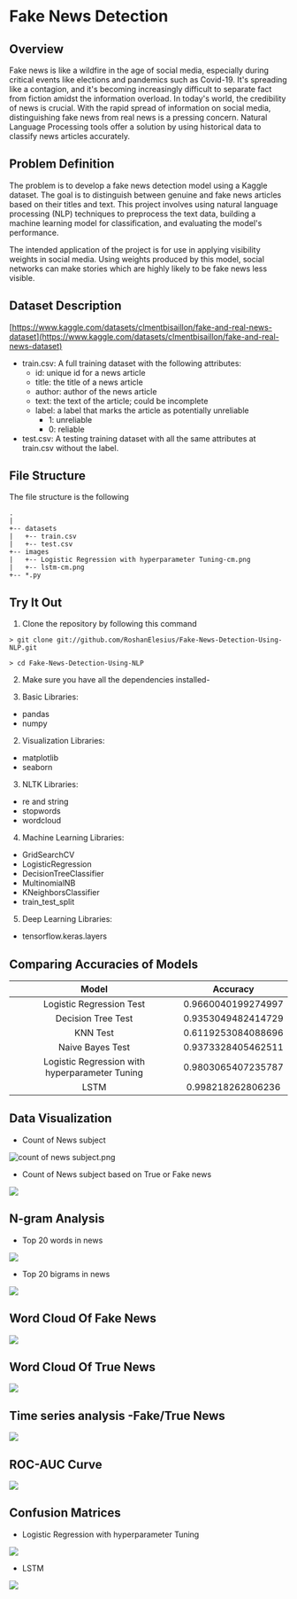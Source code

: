 # Fake News Detection

## Overview  

Fake news is like a wildfire in the age of social media, especially during critical events like elections and pandemics such as Covid-19. It's spreading like a contagion, and it's becoming increasingly difficult to separate fact from fiction amidst the information overload. In today's world, the credibility of news is crucial. With the rapid spread of information on social media, distinguishing fake news from real news is a pressing concern. Natural Language Processing tools offer a solution by using historical data to classify news articles accurately.

## Problem Definition

The problem is to develop a fake news detection model using a Kaggle dataset.
The goal is to distinguish between genuine and fake news articles based on their titles and text.
This project involves using natural language processing (NLP) techniques to preprocess the text data, building a machine learning model for classification, and evaluating the model's performance. 

The intended application of the project is for use in applying visibility weights in social media.  Using weights produced by this model, social networks can make stories which are highly likely to be fake news less visible.

## Dataset Description


[https://www.kaggle.com/datasets/clmentbisaillon/fake-and-real-news-dataset](https://www.kaggle.com/datasets/clmentbisaillon/fake-and-real-news-dataset)

* train.csv: A full training dataset with the following attributes:
  * id: unique id for a news article
  * title: the title of a news article
  * author: author of the news article
  * text: the text of the article; could be incomplete
  * label: a label that marks the article as potentially unreliable
    * 1: unreliable
    * 0: reliable
* test.csv: A testing training dataset with all the same attributes at train.csv without the label.

## File Structure
The file structure is the following

```
.
|
+-- datasets
|   +-- train.csv
|   +-- test.csv
+-- images
|   +-- Logistic Regression with hyperparameter Tuning-cm.png
|   +-- lstm-cm.png
+-- *.py
```

## Try It Out

1. Clone the repository by following this command  

`> git clone git://github.com/RoshanElesius/Fake-News-Detection-Using-NLP.git`

`> cd Fake-News-Detection-Using-NLP`

2. Make sure you have all the dependencies installed-  

1. Basic Libraries:
* pandas
* numpy

2. Visualization Libraries:
* matplotlib
* seaborn

3. NLTK Libraries:
* re and string
* stopwords
* wordcloud

4. Machine Learning Libraries:
* GridSearchCV
* LogisticRegression
* DecisionTreeClassifier
* MultinomialNB
* KNeighborsClassifier
*  train_test_split

5. Deep Learning Libraries:
* tensorflow.keras.layers
    

## Comparing Accuracies of Models

| Model                                               |     Accuracy      |
|:---------------------------------------------------:|:----------------: |
| Logistic Regression Test                            | 0.9660040199274997|
| Decision Tree Test                                  | 0.9353049482414729|
| KNN Test                                            | 0.6119253084088696|
| Naive Bayes Test                                    | 0.9373328405462511|
| Logistic Regression with hyperparameter Tuning      | 0.9803065407235787|
| LSTM                                                | 0.998218262806236 |

## Data Visualization

* Count of News subject

![count of news subject.png](..%2Fcount%20of%20news%20subject.png)

* Count of News subject based on True or Fake news

![](<count of news subject(2).png>)

## N-gram Analysis

* Top 20 words in news

![](<20 words.png>)

* Top 20 bigrams in news

![](<20 bigram.png>)

## Word Cloud Of Fake News

![](<Fake news.png>)

## Word Cloud Of True News

![](<True News.png>)

## Time series analysis -Fake/True News

![](<Time series analysis.png>)


## ROC-AUC Curve

![](<ROC-AUC Curve.png>)

## Confusion Matrices

* Logistic Regression with hyperparameter Tuning

![](<logistic regression.png>)

* LSTM

![](LSTM.png)


